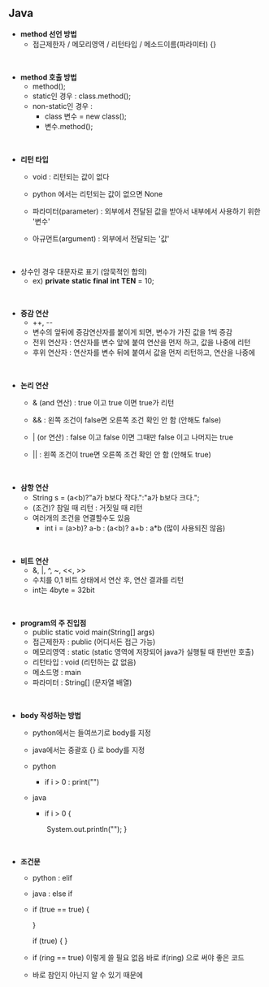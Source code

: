 ## Java

- **method 선언 방법**
  - 접근제한자 / 메모리영역 / 리턴타입 / 메소드이름(파라미터) {}

<br>

- **method 호출 방법**
  - method();
  - static인 경우 : class.method();
  - non-static인 경우 : 
    - class 변수 = new class();
    - 변수.method();

<br>

- **리턴 타입**

  - void : 리턴되는 값이 없다

  - python 에서는 리턴되는 값이 없으면 None
  - 파라미터(parameter) : 외부에서 전달된 값을 받아서 내부에서 사용하기 위한 '변수'
  - 아규먼트(argument) : 외부에서 전달되는 '값'

<br>

- 상수인 경우 대문자로 표기 (암묵적인 합의)
  - ex) **private** **static** **final** **int** **TEN** = 10;

<br>

- **증감 연산**
  - ++, -- 
  - 변수의 앞뒤에 증감연산자를 붙이게 되면, 변수가 가진 값을 1씩 증감 
  - 전위 연산자 : 연산자를 변수 앞에 붙여 연산을 먼저 하고, 값을 나중에 리턴
  - 후위 연산자 : 연산자를 변수 뒤에 붙여서 값을 먼저 리턴하고, 연산을 나중에 

<br>

- **논리 연산**

  - & (and 연산) : true 이고 true 이면 true가 리턴

  - && : 왼쪽 조건이 false면 오른쪽 조건 확인 안 함 (안해도 false)
  - | (or 연산) : false 이고 false 이면 그때만 false 이고 나머지는 true 
  - || : 왼쪽 조건이 true면 오른쪽 조건 확인 안 함 (안해도 true)

<br>

- **삼항 연산**
  - String s = (a<b)?"a가 b보다 작다.":"a가 b보다 크다.";
  - (조건)? 참일 때 리턴 : 거짓일 때 리턴
  - 여러개의 조건을 연결할수도 있음
    - int i = (a>b)? a-b : (a<b)? a+b : a*b (많이 사용되진 않음)

<br>

- **비트 연산**
  -  &, |, ^, ~, <<, >> 
  - 수치를 0,1 비트 상태에서 연산 후, 연산 결과를 리턴
  - int는 4byte = 32bit

<br>

- **program의 주 진입점**
  - public static void main(String[] args)
  - 접근제한자 : public (어디서든 접근 가능)
  - 메모리영역 : static (static 영역에 저장되어 java가 실행될 때 한번만 호출)
  - 리턴타입 : void (리턴하는 값 없음)
  - 메소드명 : main
  - 파라미터 : String[] (문자열 배열)

<br>

- **body 작성하는 방법**

  - python에서는 들여쓰기로 body를 지정

  - java에서는 중괄호 {} 로 body를 지정

  - python 

    - if i > 0 :
          print("")

  - java

    - if i > 0 {

      ​    System.out.println("");
      }

<br>

- **조건문**

  - python : elif

  - java : else if

  - if (true == true) {

    }

    if (true) {
    }

  - if (ring == true) 이렇게 쓸 필요 없음 바로 if(ring) 으로 써야 좋은 코드

  - 바로 참인지 아닌지 알 수 있기 때문에

